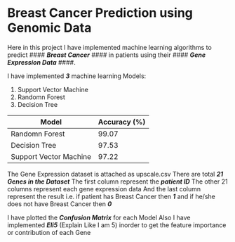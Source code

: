 # Breast Cancer Prediction using Genomic Data #

Here in this project I have implemented machine learning algorithms to predict #### ___Breast Cancer___ #### in patients using their #### ___Gene Expression Data___ ####.

I have implemented ___3___ machine learning Models:
1. Support Vector Machine
2. Randomn Forest
3. Decision Tree

Model                   | Accuracy (%)
----------------------- | ---------------
Randomn Forest          | 99.07
Decision Tree           | 97.53
Support Vector Machine  | 97.22

The Gene Expression dataset is attached as upscale.csv
There are total ___21 Genes in the Dataset___
The first column represent the ___patient ID___
The other 21 columns represent each gene expression data
And the last column represent the result i.e. if patient has Breast Cancer then ___1___ and if he/she does not have Breast Cancer then ___0___ 

I have plotted the ___Confusion Matrix___ for each Model
Also I have implemented ___Eli5___ (Explain Like I am 5) inorder to get the feature importance or contribution of each Gene
